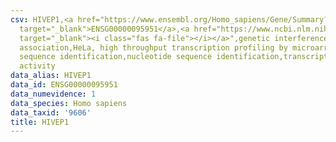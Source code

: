 ```yaml
---
csv: HIVEP1,<a href="https://www.ensembl.org/Homo_sapiens/Gene/Summary?db=core;g=ENSG00000095951"
  target="_blank">ENSG00000095951</a>,<a href="https://www.ncbi.nlm.nih.gov/pubmed/17216044"
  target="_blank"><i class="fas fa-file"></i></a>",genetic interference,functional
  association,HeLa, high throughput transcription profiling by microarray,nucleotide
  sequence identification,nucleotide sequence identification,transcriptional regulation,up-regulates
  activity
data_alias: HIVEP1
data_id: ENSG00000095951
data_numevidence: 1
data_species: Homo sapiens
data_taxid: '9606'
title: HIVEP1
---
```


